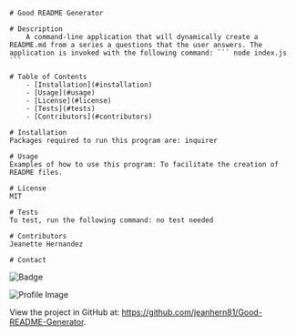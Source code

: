 
    # Good README Generator 
    
    # Description
        A command-line application that will dynamically create a README.md from a series a questions that the user answers. The application is invoked with the following command: ``` node index.js ```
        
    # Table of Contents
        - [Installation](#installation)
        - [Usage](#usage)
        - [License](#license)
        - [Tests](#tests)
        - [Contributors](#contributors)

    # Installation
    Packages required to run this program are: inquirer
    
    # Usage
    Examples of how to use this program: To facilitate the creation of README files.

    # License
    MIT

    # Tests
    To test, run the following command: no test needed

    # Contributors
    Jeanette Hernandez

    # Contact
    
![Badge](https://img.shields.io/badge/Github-jeanhern81-4cbbb9) 
    
![Profile Image](https://github.com/jeanhern81.png?size=60)
    
View the project in GitHub at: https://github.com/jeanhern81/Good-README-Generator.